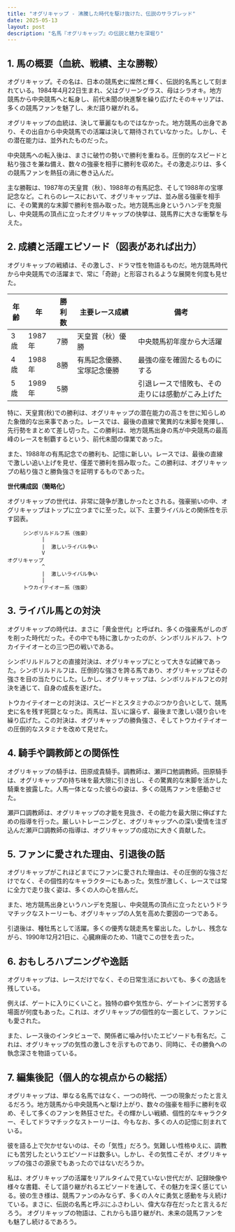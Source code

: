 ```yaml
---
title: "オグリキャップ - 沸騰した時代を駆け抜けた、伝説のサラブレッド"
date: 2025-05-13
layout: post
description: "名馬『オグリキャップ』の伝説と魅力を深堀り"
---
```


## 1. 馬の概要（血統、戦績、主な勝鞍）

オグリキャップ。その名は、日本の競馬史に燦然と輝く、伝説的名馬として刻まれている。1984年4月22日生まれ、父はグリーングラス、母はシラオキ。地方競馬から中央競馬へと転身し、前代未聞の快進撃を繰り広げたそのキャリアは、多くの競馬ファンを魅了し、未だ語り継がれる。

オグリキャップの血統は、決して華麗なものではなかった。地方競馬の出身であり、その出自から中央競馬での活躍は決して期待されていなかった。しかし、その潜在能力は、並外れたものだった。

中央競馬への転入後は、まさに破竹の勢いで勝利を重ねる。圧倒的なスピードと粘り強さを兼ね備え、数々の強豪を相手に勝利を収めた。その激走ぶりは、多くの競馬ファンを熱狂の渦に巻き込んだ。

主な勝鞍は、1987年の天皇賞（秋）、1988年の有馬記念、そして1988年の宝塚記念など。これらのレースにおいて、オグリキャップは、並み居る強豪を相手に、その驚異的な末脚で勝利を掴み取った。地方競馬出身というハンデを克服し、中央競馬の頂点に立ったオグリキャップの快挙は、競馬界に大きな衝撃を与えた。


## 2. 成績と活躍エピソード（図表があれば出力）

オグリキャップの戦績は、その激しさ、ドラマ性を物語るものだ。地方競馬時代から中央競馬での活躍まで、常に「奇跡」と形容されるような展開を何度も見せた。

| 年齢 | 年 | 勝利数 | 主要レース成績 | 備考 |
|---|---|---|---|---|
| 3歳 | 1987年 | 7勝 | 天皇賞（秋）優勝 | 中央競馬初年度から大活躍 |
| 4歳 | 1988年 | 8勝 | 有馬記念優勝、宝塚記念優勝 |  最強の座を確固たるものにする |
| 5歳 | 1989年 | 5勝 |  |  引退レースで惜敗も、その走りには感動がこみ上げた |

特に、天皇賞(秋)での勝利は、オグリキャップの潜在能力の高さを世に知らしめた象徴的な出来事であった。レースでは、最後の直線で驚異的な末脚を発揮し、先行勢をまとめて差し切った。この勝利は、地方競馬出身の馬が中央競馬の最高峰のレースを制覇するという、前代未聞の偉業であった。

また、1988年の有馬記念での勝利も、記憶に新しい。レースでは、最後の直線で激しい追い上げを見せ、僅差で勝利を掴み取った。この勝利は、オグリキャップの粘り強さと勝負強さを証明するものであった。

**世代構成図（簡略化）**

オグリキャップの世代は、非常に競争が激しかったとされる。強豪揃いの中、オグリキャップはトップに立つまでに至った。以下、主要ライバルとの関係性を示す図表。


```
     シンボリルドルフ系（強豪）
           |
           |  激しいライバル争い
           V
オグリキャップ
           ^
           |  激しいライバル争い
           |
     トウカイテイオー系（強豪）
```


## 3. ライバル馬との対決

オグリキャップの時代は、まさに「黄金世代」と呼ばれ、多くの強豪馬がしのぎを削った時代だった。その中でも特に激しかったのが、シンボリルドルフ、トウカイテイオーとの三つ巴の戦いである。

シンボリルドルフとの直接対決は、オグリキャップにとって大きな試練であった。シンボリルドルフは、圧倒的な強さを誇る馬であり、オグリキャップはその強さを目の当たりにした。しかし、オグリキャップは、シンボリルドルフとの対決を通じて、自身の成長を遂げた。

トウカイテイオーとの対決は、スピードとスタミナのぶつかり合いとして、競馬史に名を残す死闘となった。両馬は、互いに譲らず、最後まで激しい競り合いを繰り広げた。この対決は、オグリキャップの勝負強さ、そしてトウカイテイオーの圧倒的なスタミナを改めて見せた。


## 4. 騎手や調教師との関係性

オグリキャップの騎手は、田原成貴騎手。調教師は、瀬戸口勉調教師。田原騎手は、オグリキャップの持ち味を最大限に引き出し、その驚異的な末脚を活かした騎乗を披露した。人馬一体となった彼らの姿は、多くの競馬ファンを感動させた。

瀬戸口調教師は、オグリキャップの才能を見抜き、その能力を最大限に伸ばすための指導を行った。厳しいトレーニングと、オグリキャップへの深い愛情を注ぎ込んだ瀬戸口調教師の指導は、オグリキャップの成功に大きく貢献した。


## 5. ファンに愛された理由、引退後の話

オグリキャップがこれほどまでにファンに愛された理由は、その圧倒的な強さだけでなく、その個性的なキャラクターにもあった。気性が激しく、レースでは常に全力で走り抜く姿は、多くの人の心を掴んだ。

また、地方競馬出身というハンデを克服し、中央競馬の頂点に立ったというドラマチックなストーリーも、オグリキャップの人気を高めた要因の一つである。

引退後は、種牡馬として活躍。多くの優秀な競走馬を輩出した。しかし、残念ながら、1990年12月21日に、心臓麻痺のため、11歳でこの世を去った。


## 6. おもしろハプニングや逸話

オグリキャップは、レースだけでなく、その日常生活においても、多くの逸話を残している。

例えば、ゲートに入りにくいこと。独特の癖や気性から、ゲートインに苦労する場面が何度もあった。これは、オグリキャップの個性的な一面として、ファンにも愛された。

また、レース後のインタビューで、関係者に噛み付いたエピソードも有名だ。これは、オグリキャップの気性の激しさを示すものであり、同時に、その勝負への執念深さを物語っている。


## 7. 編集後記（個人的な視点からの総括）

オグリキャップは、単なる名馬ではなく、一つの時代、一つの現象だったと言えるだろう。地方競馬から中央競馬へと駆け上がり、数々の強豪を相手に勝利を収め、そして多くのファンを熱狂させた。その輝かしい戦績、個性的なキャラクター、そしてドラマチックなストーリーは、今もなお、多くの人の記憶に刻まれている。

彼を語る上で欠かせないのは、その「気性」だろう。気難しい性格ゆえに、調教にも苦労したというエピソードは数多い。しかし、その気性こそが、オグリキャップの強さの源泉でもあったのではないだろうか。

私は、オグリキャップの活躍をリアルタイムで見ていない世代だが、記録映像や様々な書籍、そして語り継がれるエピソードを通して、その魅力を深く感じている。彼の生き様は、競馬ファンのみならず、多くの人々に勇気と感動を与え続けている。まさに、伝説の名馬と呼ぶにふさわしい、偉大な存在だったと言えるだろう。  オグリキャップの物語は、これからも語り継がれ、未来の競馬ファンをも魅了し続けるであろう。
